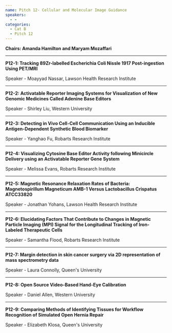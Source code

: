 ```yaml
---
name: Pitch 12- Cellular and Molecular Image Guidance
speakers:
  - -
categories:
  - Cat B
  - Pitch 12
---
```


**Chairs: Amanda Hamilton and Maryam Mozaffari**

_____________________________________________________

**P12-1: Tracking 89Zr-labelled Escherichia Coli Nissle 1917
Post-ingestion Using PET/MRI**

Speaker - Moayyad Nassar, Lawson Health Research Institute

_____________________________________________________

**P12-2: Activatable Reporter Imaging Systems for
Visualization of New Genomic Medicines Called Adenine
Base Editors**

Speaker - Shirley Liu, Western University

_____________________________________________________

**P12-3: Detecting in Vivo Cell-Cell Communication Using
an Inducible Antigen-Dependent Synthetic Blood
Biomarker**

Speaker - Yanghao Fu, Robarts Research Institute

_____________________________________________________

**P12-4: Visualizing Cytosine Base Editor Activity following
Minicircle Delivery using an Activatable Reporter Gene
System**

Speaker - Melissa Evans, Robarts Research Institute

_____________________________________________________

**P12-5: Magnetic Resonance Relaxation Rates of Bacteria:
Magnetospirillum Magneticum AMB-1 Versus
Lactobacillus Crispatus ATCC33820**

Speaker - Jonathan Yohans, Lawson Health Research Institute

_____________________________________________________

**P12-6: Elucidating Factors That Contribute to Changes in
Magnetic Particle Imaging (MPI) Signal for the
Longitudinal Tracking of Iron-Labeled Therapeutic Cells**

Speaker - Samantha Flood, Robarts Research Institute

_____________________________________________________

**P12-7: Margin detection in skin cancer surgery via 2D
representation of mass spectrometry data**

Speaker - Laura Connolly, Queen's University

_____________________________________________________

**P12-8: Open Source Video-Based Hand-Eye Calibration**

Speaker - Daniel Allen, Western University

_____________________________________________________

**P12-9: Comparing Methods of Identifying Tissues for
Workflow Recognition of Simulated Open Hernia Repair**

Speaker - Elizabeth Klosa, Queen's University

